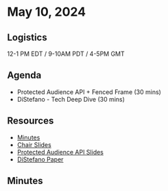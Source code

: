 # May 10, 2024

## Logistics

12-1 PM EDT / 9-10AM PDT / 4-5PM GMT

## Agenda

* Protected Audience API + Fenced Frame  (30 mins)
* DiStefano - Tech Deep Dive (30 mins) 

## Resources

* [Minutes](https://docs.google.com/document/d/1UIYKSG21_mSmsqBwvFe7v-OEoeaD_-JI0PwvdpSmZLw/edit?usp=sharing)
* [Chair Slides](https://docs.google.com/presentation/d/1AwseedEiwKhwFRV5cDwR4FPV4F4XrxQDcReELvql8_c/edit?usp=sharing)
* [Protected Audience API Slides](https://docs.google.com/presentation/d/1XSPz6VlXEtNNkvhMNM0_IZGR1ie4CUb8GZzKUZHK1Gg/edit#slide=id.p)
* [DiStefano Paper](https://eprint.iacr.org/2023/1063)

## Minutes
